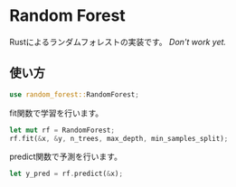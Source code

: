 # Random Forest

Rustによるランダムフォレストの実装です。
_Don't work yet._

## 使い方

```rust
use random_forest::RandomForest;
```

fit関数で学習を行います。

```rust
let mut rf = RandomForest;
rf.fit(&x, &y, n_trees, max_depth, min_samples_split);
```

predict関数で予測を行います。

```rust
let y_pred = rf.predict(&x);
```

